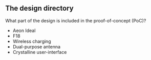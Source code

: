 ## The design directory

What part of the design is included in the proof-of-concept (PoC)?

* Aeon Ideal
* F18
* Wireless charging
* Dual-purpose antenna
* Crystalline user-interface